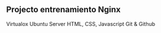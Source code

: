 ## Projecto entrenamiento Nginx
   Virtualox
   Ubuntu Server
   HTML, CSS, Javascript
   Git & Github
